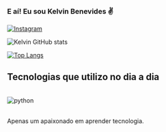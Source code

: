 
### E aí! Eu sou Kelvin Benevides ✌️

[![Instagram](https://img.shields.io/badge/Instagram-E4405F?style=for-the-badge&logo=instagram&logoColor=white)](https://www.instagram.com/redcartixxz/)

![Kelvin GitHub stats](https://github-readme-stats.vercel.app/api?username=kelvinben0&theme=dark&show_icons=transparent)

[![Top Langs](https://github-readme-stats.vercel.app/api/top-langs/?username=kelvinben0)](https://github.com/kelvinben0/github-readme-stats)

## Tecnologias que utilizo no dia a dia

<div style="display: inline_block"><br/>
  <img align="center" alt="python" src="https://img.shields.io/badge/Python-14354C?style=for-the-badge&logo=python&logoColor=white"/>
</div><br>

Apenas um apaixonado em aprender tecnologia.

